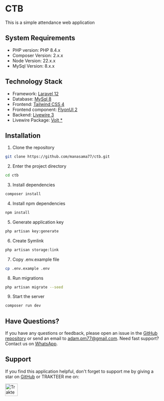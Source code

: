 # CTB

This is a simple attendance web application

## System Requirements

- PHP version: PHP 8.4.x
- Composer Version: 2.x.x
- Node Version: 22.x.x
- MySql Version: 8.x.x

## Technology Stack

- Framework: [Laravel 12](https://laravel.com/)
- Database: [MySql 8](https://www.mysql.com/)
- Frontend: [Tailwind CSS 4](https://tailwindcss.com/)
- Frontend component: [FlyonUI 2](https://flyonui.com/)
- Backend: [Livewire 3](https://livewire.laravel.com/)
- Livewire Package: [Volt \*](https://livewire.laravel.com/docs/volt#installation)

## Installation

1. Clone the repository

```bash
git clone https://github.com/manasama77/ctb.git
```

2. Enter the project directory

```bash
cd ctb
```

3. Install dependencies

```bash
composer install
```

4. Install npm dependencies

```bash
npm install
```

5. Generate application key

```bash
php artisan key:generate
```

6. Create Symlink

```bash
php artisan storage:link
```

7. Copy .env.example file

```bash
cp .env.example .env
```

8. Run migrations

```bash
php artisan migrate --seed
```

9. Start the server

```bash
composer run dev
```

## Have Questions?

If you have any questions or feedback, please open an issue in the [GitHub repository](https://github.com/manasama77/ctb/issues) or send an email to [adam.pm77@gmail.com](mailto:adam.pm77@gmail.com). Need fast support? Contact us on [WhatsApp](https://wa.me/6282114578976).

## Support

If you find this application helpful, don't forget to support me by giving a star on [GitHub](https://github.com/manasama77/hybon-app) or TRAKTEER me on:

<a href="https://trakteer.id/adam_pm" target="_blank"><img id="wse-buttons-preview" src="https://edge-cdn.trakteer.id/images/embed/trbtn-red-1.png?date=18-11-2023" height="40" style="border:0px;height:40px;" alt="Trakteer Saya"></a>
